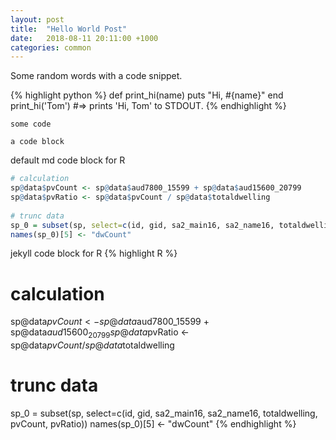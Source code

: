 ```yaml
---
layout: post
title:  "Hello World Post"
date:   2018-08-11 20:11:00 +1000
categories: common
---
```

Some random words with a code snippet.

{% highlight python %}
def print_hi(name)
  puts "Hi, #{name}"
end
print_hi('Tom')
#=> prints 'Hi, Tom' to STDOUT.
{% endhighlight %}

`some code`

```
a code block
```

default md code block for R
```R
# calculation
sp@data$pvCount <- sp@data$aud7800_15599 + sp@data$aud15600_20799
sp@data$pvRatio <- sp@data$pvCount / sp@data$totaldwelling
  
# trunc data
sp_0 = subset(sp, select=c(id, gid, sa2_main16, sa2_name16, totaldwelling, pvCount, pvRatio))
names(sp_0)[5] <- "dwCount"
```

jekyll code block for R
{% highlight R %}
# calculation
sp@data$pvCount <- sp@data$aud7800_15599 + sp@data$aud15600_20799
sp@data$pvRatio <- sp@data$pvCount / sp@data$totaldwelling
  
# trunc data
sp_0 = subset(sp, select=c(id, gid, sa2_main16, sa2_name16, totaldwelling, pvCount, pvRatio))
names(sp_0)[5] <- "dwCount"
{% endhighlight %}